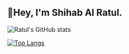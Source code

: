 ## 👋Hey, I'm Shihab Al Ratul.

![Ratul's GitHub stats](https://github-readme-stats.vercel.app/api?username=shihabalratul&show_icons=true)

[![Top Langs](https://github-readme-stats.vercel.app/api/top-langs/?username=shihabalratul)](https://github.com/anuraghazra/github-readme-stats)
